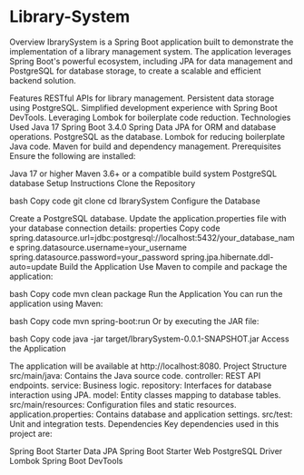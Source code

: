 # Library-System
Overview
IbrarySystem is a Spring Boot application built to demonstrate the implementation of a library management system. The application leverages Spring Boot's powerful ecosystem, including JPA for data management and PostgreSQL for database storage, to create a scalable and efficient backend solution.

Features
RESTful APIs for library management.
Persistent data storage using PostgreSQL.
Simplified development experience with Spring Boot DevTools.
Leveraging Lombok for boilerplate code reduction.
Technologies Used
Java 17
Spring Boot 3.4.0
Spring Data JPA for ORM and database operations.
PostgreSQL as the database.
Lombok for reducing boilerplate Java code.
Maven for build and dependency management.
Prerequisites
Ensure the following are installed:

Java 17 or higher
Maven 3.6+ or a compatible build system
PostgreSQL database
Setup Instructions
Clone the Repository

bash
Copy code
git clone <repository-url>
cd IbrarySystem
Configure the Database

Create a PostgreSQL database.
Update the application.properties file with your database connection details:
properties
Copy code
spring.datasource.url=jdbc:postgresql://localhost:5432/your_database_name
spring.datasource.username=your_username
spring.datasource.password=your_password
spring.jpa.hibernate.ddl-auto=update
Build the Application Use Maven to compile and package the application:

bash
Copy code
mvn clean package
Run the Application You can run the application using Maven:

bash
Copy code
mvn spring-boot:run
Or by executing the JAR file:

bash
Copy code
java -jar target/IbrarySystem-0.0.1-SNAPSHOT.jar
Access the Application

The application will be available at http://localhost:8080.
Project Structure
src/main/java: Contains the Java source code.
controller: REST API endpoints.
service: Business logic.
repository: Interfaces for database interaction using JPA.
model: Entity classes mapping to database tables.
src/main/resources: Configuration files and static resources.
application.properties: Contains database and application settings.
src/test: Unit and integration tests.
Dependencies
Key dependencies used in this project are:

Spring Boot Starter Data JPA
Spring Boot Starter Web
PostgreSQL Driver
Lombok
Spring Boot DevTools
